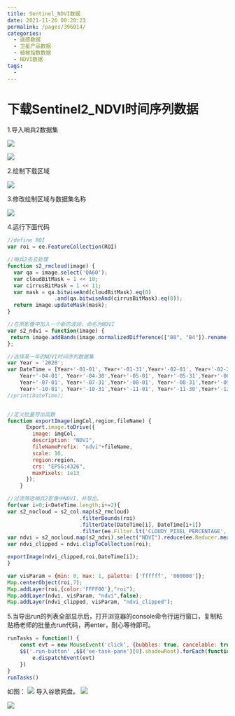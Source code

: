 ```yaml
---
title: Sentinel_NDVI数据
date: 2021-11-26 00:20:23
permalink: /pages/396014/
categories:
  - 遥感数据
  - 卫星产品数据
  - 植被指数数据
  - NDVI数据
tags:
  - 
---
```

# 下载Sentinel2_NDVI时间序列数据

1.导入哨兵2数据集

![](https://cdn.jsdelivr.net/gh/yunxingluoyun/blog-img/20211122234236.png)

![](https://cdn.jsdelivr.net/gh/yunxingluoyun/blog-img/20211122234301.png)

2.绘制下载区域

![](https://cdn.jsdelivr.net/gh/yunxingluoyun/blog-img/20211122233946.png)

3.修改绘制区域与数据集名称

![](https://cdn.jsdelivr.net/gh/yunxingluoyun/blog-img/20211122234551.png)

4.运行下面代码

```javascript
//define ROI
var roi = ee.FeatureCollection(ROI)

//哨兵2去云处理
function s2_rmcloud(image) { 
  var qa = image.select('QA60'); 
  var cloudBitMask = 1 << 10; 
  var cirrusBitMask = 1 << 11; 
  var mask = qa.bitwiseAnd(cloudBitMask).eq(0) 
               .and(qa.bitwiseAnd(cirrusBitMask).eq(0)); 
  return image.updateMask(mask); 
} 

//在原影像中加入一个新的波段，命名为NDVI
var s2_ndvi = function(image) {
 return image.addBands(image.normalizedDifference(["B8", "B4"]).rename("NDVI"));
};

//选择某一年的NDVI时间序列数据集
var Year = '2020';
var DateTime = [Year+'-01-01', Year+'-01-31',Year+'-02-01', Year+'-02-28',Year+'-03-01',Year+'-03-31', 
    Year+'-04-01', Year+'-04-30',Year+'-05-01', Year+'-05-31',Year+'-06-01', Year+'-06-30',
    Year+'-07-01', Year+'-07-31',Year+'-08-01', Year+'-08-31',Year+'-09-01', Year+'-09-30',
    Year+'-10-01', Year+'-10-31',Year+'-11-01', Year+'-11-30',Year+'-12-01', Year+'-12-31',];
//print(DateTime);


//定义批量导出函数
function exportImage(imgCol,region,fileName) {
      Export.image.toDrive({
        image: imgCol,
        description: "NDVI",
        fileNamePrefix: "ndvi"+fileName,
        scale: 10,
        region:region,
        crs: "EPSG:4326",
        maxPixels: 1e13
      });
    }

//过滤筛选哨兵2影像中NDVI，并导出。
for(var i=0;i<DateTime.length;i+=2){
var s2_nocloud = s2_col.map(s2_rmcloud)
                       .filterBounds(roi)
                       .filterDate(DateTime[i], DateTime[i+1])
                       .filter(ee.Filter.lt('CLOUDY_PIXEL_PERCENTAGE', 12));
var ndvi = s2_nocloud.map(s2_ndvi).select("NDVI").reduce(ee.Reducer.mean());
var ndvi_clipped = ndvi.clipToCollection(roi);

exportImage(ndvi_clipped,roi,DateTime[i]);
}

var visParam = {min: 0, max: 1, palette: ['ffffff', '000000']};
Map.centerObject(roi,7);
Map.addLayer(roi,{color:'FFFF00'},"roi");
Map.addLayer(ndvi, visParam, "ndvi",false);
Map.addLayer(ndvi_clipped, visParam, "ndvi_clipped");

```
5.当导出run的列表全部显示后，打开浏览器的console命令行运行窗口，复制粘贴杨老师的批量点run代码，再enter，耐心等待即可。

```javascript
runTasks = function() {
    const evt = new MouseEvent('click', {bubbles: true, cancelable: true, ctrlKey: true})
    $$('.run-button' ,$$('ee-task-pane')[0].shadowRoot).forEach(function(e) {
        e.dispatchEvent(evt)
    })
}
runTasks()
```
如图：
![](https://cdn.jsdelivr.net/gh/yunxingluoyun/blog-img/20211122234625.png)
导入谷歌网盘。
![](https://cdn.jsdelivr.net/gh/yunxingluoyun/blog-img/20211122234649.png)



![](https://cdn.jsdelivr.net/gh/yunxingluoyun/blog-img/QQ截图20211120002727.png)